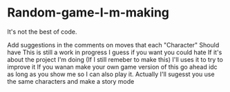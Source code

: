 # Random-game-I-m-making
It's not the best of code. 

Add suggestions in the comments on moves that each "Character" Should have
This is still a work in progress
I guess if you want you could hate If it's about the project I'm doing (If I still remeber to make this) I'll uses it to try to improve it
If you wanan make your own game version of this go ahead idc as long as  you show me so I can also play it. 
Actually I'll sugesst you use the same characters and make a story mode
